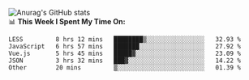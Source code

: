 
![Anurag's GitHub stats](https://github-readme-stats.vercel.app/api?username=supergczh&show_icons=true&theme=radical)
<br />
📊 **This Week I Spent My Time On:**

<!--START_SECTION:waka-->

```text
LESS         8 hrs 12 mins   ████████▒░░░░░░░░░░░░░░░░   32.93 %
JavaScript   6 hrs 57 mins   ███████░░░░░░░░░░░░░░░░░░   27.92 %
Vue.js       5 hrs 45 mins   █████▓░░░░░░░░░░░░░░░░░░░   23.09 %
JSON         3 hrs 32 mins   ███▓░░░░░░░░░░░░░░░░░░░░░   14.22 %
Other        20 mins         ▒░░░░░░░░░░░░░░░░░░░░░░░░   01.39 %
```

<!--END_SECTION:waka-->
